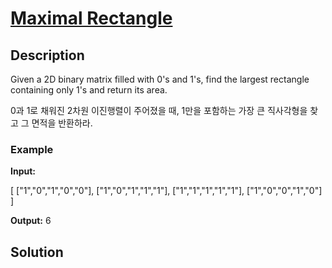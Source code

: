 # [Maximal Rectangle](https://leetcode.com/problems/maximal-rectangle/)

## Description

Given a 2D binary matrix filled with 0's and 1's, find the largest rectangle containing only 1's and return its area.

0과 1로 채워진 2차원 이진행렬이 주어졌을 때, 1만을 포함하는 가장 큰 직사각형을 찾고 그 면적을 반환하라.

### Example

<b>Input:</b>

[
  ["1","0","1","0","0"],
  ["1","0","1","1","1"],
  ["1","1","1","1","1"],
  ["1","0","0","1","0"]
]

<b>Output:</b> 6




## Solution



